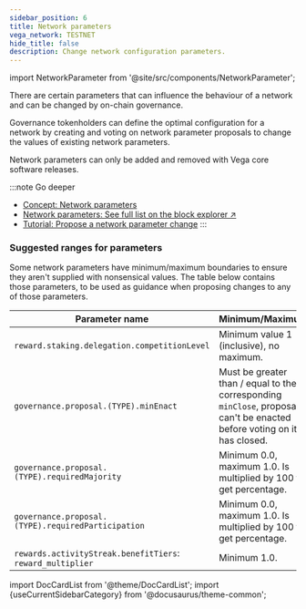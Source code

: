 ```yaml
---
sidebar_position: 6
title: Network parameters
vega_network: TESTNET
hide_title: false
description: Change network configuration parameters.
---
```

import NetworkParameter from '@site/src/components/NetworkParameter';

There are certain parameters that can influence the behaviour of a network and can be changed by on-chain governance. 

Governance tokenholders can define the optimal configuration for a network by creating and voting on network parameter proposals to change the values of existing network parameters.

Network parameters can only be added and removed with Vega core software releases.

:::note Go deeper
* [Concept: Network parameters](../vega-chain/network.md#parameters)
* [Network parameters: See full list on the block explorer ↗](https://explorer.fairground.wtf/network-parameters)
* [Tutorial: Propose a network parameter change](../../tutorials/proposals/network-parameter-proposal.md)
:::

### Suggested ranges for parameters
Some network parameters have minimum/maximum boundaries to ensure they aren't supplied with nonsensical values. The table below contains those parameters, to be used as guidance when proposing changes to any of those parameters.

| Parameter name                                    | Minimum/Maximum |
|---------------------------------------------------|-----------------|
| `reward.staking.delegation.competitionLevel`      | Minimum value 1 (inclusive), no maximum. |
| `governance.proposal.(TYPE).minEnact`             | Must be greater than / equal to the corresponding `minClose`, proposal can't be enacted before voting on it has closed. |
| `governance.proposal.(TYPE).requiredMajority`     | Minimum 0.0, maximum 1.0. Is multiplied by 100 to get percentage. |
| `governance.proposal.(TYPE).requiredParticipation`| Minimum 0.0, maximum 1.0. Is multiplied by 100 to get percentage. |
| `rewards.activityStreak.benefitTiers`: `reward_multiplier` | Minimum 1.0. |
import DocCardList from '@theme/DocCardList';
import {useCurrentSidebarCategory} from '@docusaurus/theme-common';
